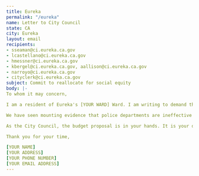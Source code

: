 ```yaml
---
title: Eureka
permalink: "/eureka"
name: Letter to City Council
state: CA
city: Eureka
layout: email
recipients:
- sseaman@ci.eureka.ca.gov
- lcastellano@ci.eureka.ca.gov
- hmessner@ci.eureka.ca.gov
- kbergel@ci.eureka.ca.gov, aallison@ci.eureka.ca.gov
- narroyo@ci.eureka.ca.gov
- cityclerk@ci.eureka.ca.gov
subject: Commit to reallocate for social equity
body: |-
To whom it may concern,

I am a resident of Eureka's [YOUR WARD] Ward. I am writing to demand that the City Council adopt a budget strategy that prioritizes community well-being and redirects funding away from the police in the next budget evaluation period.

We have seen mounting evidence that police departments are ineffective institutions that marginalize minority communities and put citizens at risk of injury and death, yet the police budget accounts for 46% of our general fund (see this article). I ask that you redirect the majority of the $14.2M allotted for crime prevention toward community programs that provide citizens with basic human needs, like affordable healthcare and housing. We don’t need a militarized police force. We need to create a space in which more mental health service providers, social workers, victim/survivor advocates, religious leaders, neighbors, and friends - all of the people who really make up our community - can look out for one another. This is of course a long transition process, but real, actionable change starts with reallocating funding and investing in inclusive and diverse support strategies for our community.

As the City Council, the budget proposal is in your hands. It is your duty to represent your constituents. I am urging you to completely revise the budget for the 2020-2021 fiscal year. We can be a beacon for other cities to follow if only we have the courage to change.

Thank you for your time,

[YOUR NAME]
[YOUR ADDRESS]
[YOUR PHONE NUMBER]
[YOUR EMAIL ADDRESS]
---
```

